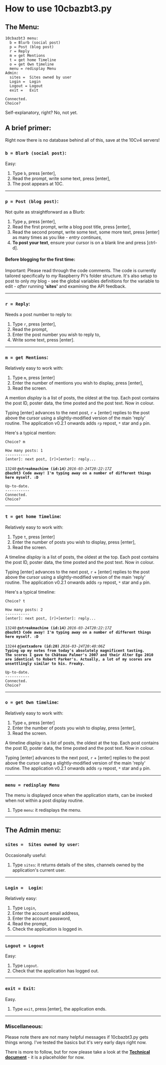 # How to use 10cbazbt3.py

## The Menu:
````
10cbazbt3 menu:
  b = Blurb (social post)
  p = Post (blog post)
  r = Reply
  m = get Mentions
  t = get home Timeline
  o = get Own timeline
  menu = redisplay Menu
Admin:
  sites =  Sites owned by user
  Login =  Login
  Logout = Logout
  exit =   Exit

Connected.
Choice? 
````

Self-explanatory, right?  No, not yet.

## A brief primer:

Right now there is no database behind all of this, save at the 10Cv4 servers!

### `b = Blurb (social post)`:
Easy:

1. Type `b`, press [enter],
1. Read the prompt, write some text, press [enter],
1. The post appears at 10C.

---

### `p = Post (blog post)`:
Not quite as straightforward as a Blurb:

1. Type `p`, press [enter],
1. Read the first prompt, write a blog post title, press [enter],
1. Read the second prompt, write some text, some more text, press [enter] as many times as you like - *entry continues,*
1. **To post your text**, ensure your cursor is on a blank line and press [ctrl-d].

#### Before blogging for the first time:
Important: Please read through the code comments.  The code is currently tailored specifically to *my* Raspberry Pi's folder structure.  It's also setup to post to only *my* blog - see the global variables definitions for the variable to edit - *after* running **'sites'** and examining the API feedback.

---

### `r = Reply`:
Needs a post number to reply to:

1. Type `r`, press [enter],
1. Read the prompt,
1. Enter the post number you wish to reply to,
1. Write some text, press [enter].

---

### `m = get Mentions`:
Relatively easy to work with:

1. Type `m`, press [enter]
1. Enter the number of mentions you wish to display, press [enter],
1. Read the screen.

A mention *display* is a list of posts, the oldest at the top.  Each post contains the post ID, poster data, the time posted and the post text.  Now in colour.

Typing [enter] advances to the next post, `r` + [enter] replies to the post above the cursor using a slightly-modified version of the main 'reply' routine.  The application v0.2.1 onwards adds `rp` repost, `*` star and `p` pin.

Here's a typical mention:

````
Choice? m

How many posts: 1
-----------
[enter]: next post, [r]+[enter]: reply...    
````

`13240` **`@streakmachine (id:14)`** *`2016-03-24T20:22:17Z`*    
**`@bazbt3 Code away! I'm typing away on a number of different things here myself. :D`**    

````
Up-to-date.
-----------
Connected.
Choice?
````

---

### `t = get home Timeline`:
Relatively easy to work with:

1. Type `t`, press [enter]
1. Enter the number of posts you wish to display, press [enter],
1. Read the screen.

A timeline *display* is a list of posts, the oldest at the top.  Each post contains the post ID, poster data, the time posted and the post text.  Now in colour.

Typing [enter] advances to the next post, `r` + [enter] replies to the post above the cursor using a slightly-modified version of the main 'reply' routine.  The application v0.2.1 onwards adds `rp` repost, `*` star and `p` pin.

Here's a typical timeline:

````
Choice? t

How many posts: 2
-----------
[enter]: next post, [r]+[enter]: reply...
````

`13240` **`@streakmachine (id:14)`** *`2016-03-24T20:22:17Z`*    
**`@bazbt3 Code away! I'm typing away on a number of different things here myself. :D`**    

`13244` **`@jextxadore (id:20)`** *`2016-03-24T20:40:06Z`*    
**`Typing up my notes from today's absolutely magnificent tasting.`**    
**`The scores I gave to Château Palmer's 2007 and their Alter Ego 2010 are identical to Robert Parker's. Actually, a lot of my scores are unsettlingly similar to his. Freaky.`**    

````
Up-to-date.
-----------
Connected.
Choice?
````

---

### `o = get Own timeline`:
Relatively easy to work with:

1. Type `o`, press [enter]
1. Enter the number of posts you wish to display, press [enter],
1. Read the screen.

A timeline *display* is a list of posts, the oldest at the top.  Each post contains the post ID, poster data, the time posted and the post text.  Now in colour.

Typing [enter] advances to the next post, `r` + [enter] replies to the post above the cursor using a slightly-modified version of the main 'reply' routine.  The application v0.2.1 onwards adds `rp` repost, `*` star and `p` pin.

---


### `menu = redisplay Menu`
The menu is displayed once when the application starts, can be invoked when not within a post display routine.

1. Type `menu`: it redisplays the menu.

---

## The Admin menu:

### `sites =  Sites owned by user`:
Occasionally useful:

1. Type `sites`: it returns details of the sites, channels owned by the application's current user.

---

### `Login =  Login`:
Relatively easy:

1. Type `Login`,
1. Enter the account email address,
1. Enter the account password,
1. Read the prompt,
1. Check the application is logged in.

---

### `Logout = Logout`
Easy:

1. Type `Logout`.
1. Check that the application has logged out.

---

### `exit = Exit`:
Easy.

1. Type `exit`, press [enter], the application ends.

---

### Miscellaneous:

Please note there are not many helpful messages if 10cbazbt3.py gets things wrong.  I've tested the basics but it's very early days right now.

There is more to follow, but for now please take a look at the **[Technical document](/docs/30-technical.md)** - it is a placeholder for now.
